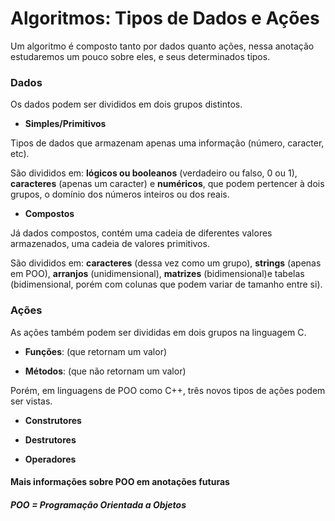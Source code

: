 # Algoritmos: Tipos de Dados e Ações

Um algoritmo é composto tanto por dados quanto ações, nessa anotação estudaremos um pouco sobre eles, e seus determinados tipos.

### Dados

Os dados podem ser divididos em dois grupos distintos.

- **Simples/Primitivos**

Tipos de dados que armazenam apenas uma informação (número, caracter, etc).

São divididos em: **lógicos ou booleanos** (verdadeiro ou falso, 0 ou 1), **caracteres** (apenas um caracter) e **numéricos**, que podem pertencer à dois grupos, o domínio dos números inteiros ou dos reais.

- **Compostos**

Já dados compostos, contém uma cadeia de diferentes valores armazenados, uma cadeia de valores primitivos.

São divididos em: **caracteres** (dessa vez como um grupo), **strings** (apenas em POO), **arranjos** (unidimensional), **matrizes** (bidimensional)e tabelas (bidimensional, porém com colunas que podem variar de tamanho entre si).

### Ações

As ações também podem ser divididas em dois grupos na linguagem C.

- **Funções**: (que retornam um valor)

- **Métodos**: (que não retornam um valor)

Porém, em linguagens de POO como C++, três novos tipos de ações podem ser vistas.

- **Construtores**

- **Destrutores**

- **Operadores**

#### Mais informações sobre POO em anotações futuras
##### POO = Programação Orientada a Objetos